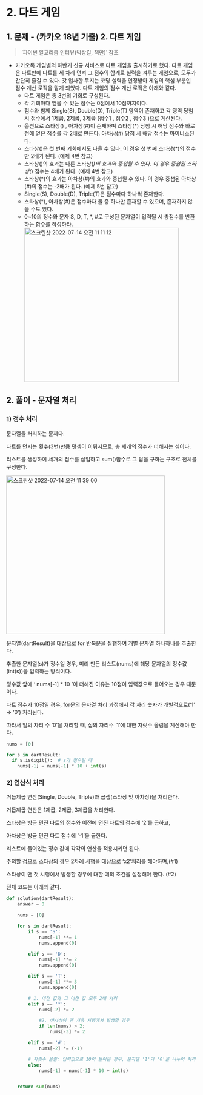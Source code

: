 # 2. 다트 게임

## 1. 문제 - (카카오 18년 기출) 2. 다트 게임

> ‘파이썬 알고리즘 인터뷰(박상길, 책만)’ 참조

- 카카오톡 게임별의 하반기 신규 서비스로 다트 게임을 출시하기로 했다. 다트 게임은 다트판에 다트를 세 차례 던져 그 점수의 합계로 실력을 겨루는 게임으로, 모두가 간단히 즐길 수 있다. 갓 입사한 무지는 코딩 실력을 인정받아 게임의 핵심 부분인 점수 계산 로직을 맡게 되었다. 다트 게임의 점수 계산 로직은 아래와 같다.
    - 다트 게임은 총 3번의 기회로 구성된다.
    - 각 기회마다 얻을 수 있는 점수는 0점에서 10점까지이다.
    - 점수와 함께 Single(S), Double(D), Triple(T) 영역이 존재하고 각 영역 당첨 시 점수에서 1제곱, 2제곱, 3제곱 (점수1 , 점수2 , 점수3 )으로 계산된다.
    - 옵션으로 스타상() , 아차상(#)이 존재하며 스타상(*) 당첨 시 해당 점수와 바로 전에 얻은 점수를 각 2배로 만든다. 아차상(#) 당첨 시 해당 점수는 마이너스된다.
    - 스타상()은 첫 번째 기회에서도 나올 수 있다. 이 경우 첫 번째 스타상(*)의 점수만 2배가 된다. (예제 4번 참고)
    - 스타상()의 효과는 다른 스타상(*)의 효과와 중첩될 수 있다. 이 경우 중첩된 스타상(*) 점수는 4배가 된다. (예제 4번 참고)
    - 스타상(*)의 효과는 아차상(#)의 효과와 중첩될 수 있다. 이 경우 중첩된 아차상(#)의 점수는 -2배가 된다. (예제 5번 참고)
    - Single(S), Double(D), Triple(T)은 점수마다 하나씩 존재한다.
    - 스타상(*), 아차상(#)은 점수마다 둘 중 하나만 존재할 수 있으며, 존재하지 않을 수도 있다.
    - 0~10의 정수와 문자 S, D, T, *, #로 구성된 문자열이 입력될 시 총점수를 반환하는 함수를 작성하라.    
      <img width="407" alt="스크린샷 2022-07-14 오전 11 11 12" src="https://user-images.githubusercontent.com/96895686/178887043-70e92018-337e-4a46-b8e1-c5cc3b744416.png">    
## 2. 풀이 - 문자열 처리
    
### 1) 정수 처리

문자열을 처리하는 문제다.

다트를 던지는 횟수(3번)만큼 덧셈이 이뤄지므로, 총 세개의 점수가 더해지는 셈이다.

리스트를 생성하여 세개의 점수를 삽입하고 sum()함수로 그 답을 구하는 구조로 전체를 구성한다.

<img width="418" alt="스크린샷 2022-07-14 오전 11 39 00" src="https://user-images.githubusercontent.com/96895686/178887084-d7438d02-c2fe-4d87-81c9-ece0d57f082c.png">

문자열(dartResult)을 대상으로 for 반복문을 실행하여 개별 문자열 하나하나를 추출한다.

추출한 문자열(s)가 정수일 경우, 미리 만든 리스트(nums)에 해당 문자열의 정수값(int(s))을 입력하는 방식이다.

정수값 앞에 ‘ nums[-1] * 10 ’이 더해진 이유는 10점이 입력값으로 들어오는 경우 때문이다.

다트 점수가 10점일 경우, for문의 문자열 처리 과정에서 각 자리 숫자가 개별적으로(‘1’ → ‘0’) 처리된다.

따라서 일의 자리 수 ‘0’을 처리할 때, 십의 자리수 ‘1’에 대한 자릿수 올림을 계산해야 한다.

```python
nums = [0]

for s in dartResult:
  if s.isdigit():  # s가 정수일 때
    nums[-1] = nums[-1] * 10 + int(s)
```

### 2) 연산식 처리

거듭제곱 연산(Single, Double, Triple)과 곱셉(스타상 및 아차상)을 처리한다.

거듭제곱 연산은 1제곱, 2제곱, 3제곱을 처리한다.

스타상은 방금 던진 다트의 점수와 이전에 던진 다트의 점수에 ‘2’를 곱하고,

아차상은 방금 던진 다트 점수에 ‘-1’을 곱한다.

리스트에 들어있는 정수 값에 각각의 연산을 적용시키면 된다.

주의할 점으로 스타상의 경우 2차례 시행을 대상으로 ‘x2’처리를 해야하며,(#1)

스타상이 맨 첫 시행에서 발생할 경우에 대한 예외 조건을 설정해야 한다. (#2)

전체 코드는 아래와 같다.

```python
def solution(dartResult):
    answer = 0

    nums = [0]

    for s in dartResult:
        if s == 'S':
            nums[-1] **= 1
            nums.append(0)

        elif s == 'D':
            nums[-1] **= 2
            nums.append(0)

        elif s == 'T':
            nums[-1] **= 3
            nums.append(0)

        # 1. 이전 값과 그 이전 값 모두 2배 처리    
        elif s == '*':
            nums[-2] *= 2

            #2. 아차상이 맨 처음 시행에서 발생할 경우 
            if len(nums) > 2:
                nums[-3] *= 2

        elif s == '#':
            nums[-2] *= (-1)

        # 자릿수 올림: 입력값으로 10이 들어온 경우, 문자열 '1'과 '0'을 나누어 처리    
        else:
            nums[-1] = nums[-1] * 10 + int(s)


    return sum(nums)
```
